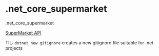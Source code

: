 # .net_core_supermarket
.net_core_supermarket

[SuperMarket API](https://www.freecodecamp.org/news/an-awesome-guide-on-how-to-build-restful-apis-with-asp-net-core-87b818123e28/) 

TIL: `dotnet new gitignore` creates a new gitignore file suitable for .net projects

